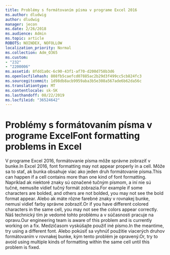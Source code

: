 ```yaml
---
title: Problémy s formátovaním písma v programe Excel 2016
ms.author: dludwig
author: dludwig
manager: jecon
ms.date: 2/26/2018
ms.audience: Admin
ms.topic: article
ROBOTS: NOINDEX, NOFOLLOW
localization_priority: Normal
ms.collection: Adm_O365
ms.custom:
- "232"
- "2200006"
ms.assetid: 8fdd1a0c-6c90-43f1-af70-d200d758b3d6
ms.openlocfilehash: 808fb5caefcd07885ac2b29d3f499cc5cb824fc3
ms.sourcegitcommit: 1d98db8acb9959aba3b5e308a567ade6b62da56c
ms.translationtype: MT
ms.contentlocale: sk-SK
ms.lasthandoff: 08/22/2019
ms.locfileid: "36524642"
---
```

# <a name="font-formatting-problems-in-excel"></a><span data-ttu-id="97abd-102">Problémy s formátovaním písma v programe Excel</span><span class="sxs-lookup"><span data-stu-id="97abd-102">Font formatting problems in Excel</span></span>

<span data-ttu-id="97abd-103">V programe Excel 2016, formátovanie písma môže správne zobraziť v bunke.</span><span class="sxs-lookup"><span data-stu-id="97abd-103">In Excel 2016, font formatting may not appear properly in a cell.</span></span> <span data-ttu-id="97abd-104">Môže sa to stať, ak bunka obsahuje viac ako jeden druh formátovanie písma.</span><span class="sxs-lookup"><span data-stu-id="97abd-104">This can happen if a cell contains more than one kind of font formatting.</span></span> <span data-ttu-id="97abd-105">Napríklad ak niektoré znaky sú označené tučným písmom, a iní nie sú tučné, nemusíte vidieť tučný formát zobrazia.</span><span class="sxs-lookup"><span data-stu-id="97abd-105">For example if some characters are bolded, and others are not bolded, you may not see the bold format appear.</span></span> <span data-ttu-id="97abd-106">Alebo ak máte rôzne farebné znaky v rovnakej bunke, nemusí vidieť farby správne zobraziť.</span><span class="sxs-lookup"><span data-stu-id="97abd-106">Or if you have different colored characters in the same cell, you may not see the colors appear correctly.</span></span> <span data-ttu-id="97abd-107">Náš technický tím je vedomé tohto problému a v súčasnosti pracuje na opravu.</span><span class="sxs-lookup"><span data-stu-id="97abd-107">Our engineering team is aware of this problem and is currently working on a fix.</span></span> <span data-ttu-id="97abd-108">Medzičasom vyskúšajte použiť iné písmo.</span><span class="sxs-lookup"><span data-stu-id="97abd-108">In the meantime, try using a different font.</span></span> <span data-ttu-id="97abd-109">Alebo pokúsiť sa vyhnúť použitie viacerých druhov formátovaním v rovnakej bunke, kým tento problém je opravený.</span><span class="sxs-lookup"><span data-stu-id="97abd-109">Or, try to avoid using multiple kinds of formatting within the same cell until this problem is fixed.</span></span>
  